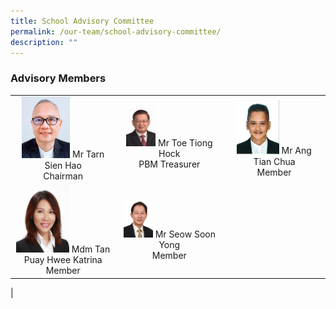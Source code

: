 ```yaml
---
title: School Advisory Committee
permalink: /our-team/school-advisory-committee/
description: ""
---
```

### Advisory Members

| |||
|:---:|:---:|:---:|
| <img src="/images/Mr%20Tarn%20Sien%20Hao_Chairman.jpg" style="width:50%">	Mr Tarn Sien Hao <br> Chairman | <img src="/images/Mr%20Toe%20Tiong%20Hock_PBM_Treasurer.jpg" style="width:30%"> Mr Toe Tiong Hock <br> PBM Treasurer| <img src="/images/Mr%20Ang%20Tian%20Chua_Member.jpg" style="width:45%"> Mr Ang Tian Chua <br>Member | 
|<img src="/images/Mdm%20Tan%20Puay%20Hwee%20Katrina_Member.jpg" style="width:55%"> Mdm Tan Puay Hwee Katrina <br> Member| <img src="/images/Mr%20Seow%20Soon%20Yong_Member.jpg" style="width:30%"> Mr Seow Soon Yong <br> Member |
|